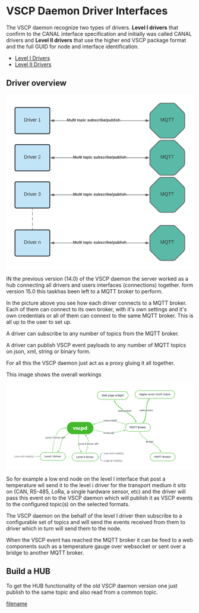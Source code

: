 # VSCP Daemon Driver Interfaces

The VSCP daemon recognize two types of drivers. **Level I drivers** that confirm to the CANAL interface specification and initially was called CANAL drivers and **Level II drivers** that use the higher end VSCP package format and the  full GUID for node and interface identification.

* [Level I Drivers](./level_i_drivers.md)
* [Level II Drivers](./level_ii_drivers.md)

## Driver overview

![](./images/VSCP_Daemon_driver_structure.png)

IN the previous version (14.0) of the VSCP daemon the server worked as a hub connecting all drivers and users interfaces (connections) together. form version 15.0 this taskhas been left to a MQTT broker to perform. 

In the picture above you see how each driver connects to a MQTT broker. Each of them can connect to its own broker, with it's own settings and it's own credentials or all of them can connext to the same MQTT broker. This is all up to the user to set up.

A driver can subscribe to any number of topics from the MQTT broker.

A driver can publish VSCP event payloads to any number of MQTT topics on json, xml, string or binary form.

For all this the VSCP daemon just act as a proxy gluing it all together.

This image shows the overall workings

![](./images/vscpd_connection_overview.png)

So for example a low end node on the level I interface that post a temperature wil send it to the level i driver for the transport medium it sits on (CAN, RS-485, LoRa, a single hardware sensor, etc) and the driver will pass this event on to the VSCP daemon which will publish it as VSCP events to the configured topic(s) on the selected formats.

The VSCP daemon on the behalf of the level I driver then subscribe to a configurable set of topics and will send the events received from them to driver which in turn will send them to the node.

When the VSCP event has reached the MQTT broker it can be feed to a web components such as a temperature gauge  over websocket or sent over a bridge to another MQTT broker.

## Build a HUB

To get the HUB functionality of the old VSCP daemon version one just publish to the same topic and also read from a common topic.




[filename](./bottom_copyright.md ':include')